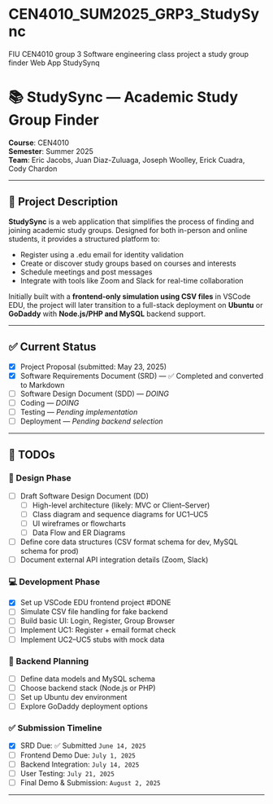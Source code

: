 # CEN4010_SUM2025_GRP3_StudySync
FIU CEN4010 group 3 Software engineering class project a study group finder Web App StudySynq
# 📚 StudySync — Academic Study Group Finder

**Course**: CEN4010  
**Semester**: Summer 2025  
**Team**: Eric Jacobs, Juan Diaz-Zuluaga, Joseph Woolley, Erick Cuadra, Cody Chardon  

---

## 📝 Project Description

**StudySync** is a web application that simplifies the process of finding and joining academic study groups. Designed for both in-person and online students, it provides a structured platform to:

- Register using a .edu email for identity validation
- Create or discover study groups based on courses and interests
- Schedule meetings and post messages
- Integrate with tools like Zoom and Slack for real-time collaboration

Initially built with a **frontend-only simulation using CSV files** in VSCode EDU, the project will later transition to a full-stack deployment on **Ubuntu** or **GoDaddy** with **Node.js/PHP and MySQL** backend support.

---

## ✅ Current Status

- [x] Project Proposal (submitted: May 23, 2025)
- [x] Software Requirements Document (SRD) — ✅ Completed and converted to Markdown
- [ ] Software Design Document (SDD) — *DOING*
- [ ] Coding — *DOING*
- [ ] Testing — *Pending implementation*
- [ ] Deployment — *Pending backend selection*

---

## 📌 TODOs

### 🔧 Design Phase
- [ ] Draft Software Design Document (DD)
  - [ ] High-level architecture (likely: MVC or Client–Server)
  - [ ] Class diagram and sequence diagrams for UC1–UC5
  - [ ] UI wireframes or flowcharts
  - [ ] Data Flow and ER Diagrams
- [ ] Define core data structures (CSV format schema for dev, MySQL schema for prod)
- [ ] Document external API integration details (Zoom, Slack)

### 💻 Development Phase
- [X] Set up VSCode EDU frontend project #DONE
- [ ] Simulate CSV file handling for fake backend
- [ ] Build basic UI: Login, Register, Group Browser
- [ ] Implement UC1: Register + email format check
- [ ] Implement UC2–UC5 stubs with mock data

### 🔁 Backend Planning
- [ ] Define data models and MySQL schema
- [ ] Choose backend stack (Node.js or PHP)
- [ ] Set up Ubuntu dev environment
- [ ] Explore GoDaddy deployment options

### ✅ Submission Timeline
- [X] SRD Due: ✅ Submitted `June 14, 2025`
- [ ] Frontend Demo Due: `July 1, 2025`
- [ ] Backend Integration: `July 14, 2025`
- [ ] User Testing: `July 21, 2025`
- [ ] Final Demo & Submission: `August 2, 2025`

---


